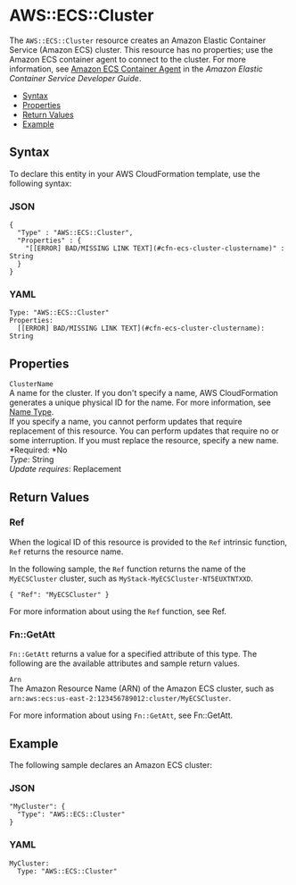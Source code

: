 # AWS::ECS::Cluster<a name="aws-resource-ecs-cluster"></a>

The `AWS::ECS::Cluster` resource creates an Amazon Elastic Container Service \(Amazon ECS\) cluster\. This resource has no properties; use the Amazon ECS container agent to connect to the cluster\. For more information, see [Amazon ECS Container Agent](http://docs.aws.amazon.com/AmazonECS/latest/developerguide//ECS_agent.html) in the *Amazon Elastic Container Service Developer Guide*\.


+ [Syntax](#aws-resource-ecs-cluster-syntax)
+ [Properties](#aws-resource-servicename-cluster-properties)
+ [Return Values](#aws-resource-ecs-cluster-returnvalues)
+ [Example](#w3ab2c21c10d518c13)

## Syntax<a name="aws-resource-ecs-cluster-syntax"></a>

To declare this entity in your AWS CloudFormation template, use the following syntax:

### JSON<a name="aws-resource-ecs-cluster-syntax.json"></a>

```
{
  "Type" : "AWS::ECS::Cluster",
  "Properties" : {
    "[[ERROR] BAD/MISSING LINK TEXT](#cfn-ecs-cluster-clustername)" : String
  }
}
```

### YAML<a name="aws-resource-ecs-cluster-syntax.yaml"></a>

```
Type: "AWS::ECS::Cluster"
Properties:
  [[ERROR] BAD/MISSING LINK TEXT](#cfn-ecs-cluster-clustername): String
```

## Properties<a name="aws-resource-servicename-cluster-properties"></a>

`ClusterName`  
A name for the cluster\. If you don't specify a name, AWS CloudFormation generates a unique physical ID for the name\. For more information, see [Name Type](aws-properties-name.md)\.  
If you specify a name, you cannot perform updates that require replacement of this resource\. You can perform updates that require no or some interruption\. If you must replace the resource, specify a new name\.
*Required: *No  
*Type*: String  
*Update requires*: Replacement

## Return Values<a name="aws-resource-ecs-cluster-returnvalues"></a>

### Ref<a name="aws-resource-ecs-cluster-ref"></a>

When the logical ID of this resource is provided to the `Ref` intrinsic function, `Ref` returns the resource name\.

In the following sample, the `Ref` function returns the name of the `MyECSCluster` cluster, such as `MyStack-MyECSCluster-NT5EUXTNTXXD`\.

```
{ "Ref": "MyECSCluster" }
```

For more information about using the `Ref` function, see Ref\.

### Fn::GetAtt<a name="aws-resource-ecs-cluster-getatt"></a>

`Fn::GetAtt` returns a value for a specified attribute of this type\. The following are the available attributes and sample return values\.

`Arn`  
The Amazon Resource Name \(ARN\) of the Amazon ECS cluster, such as `arn:aws:ecs:us-east-2:123456789012:cluster/MyECSCluster`\.

For more information about using `Fn::GetAtt`, see Fn::GetAtt\.

## Example<a name="w3ab2c21c10d518c13"></a>

The following sample declares an Amazon ECS cluster:

### JSON<a name="aws-resource-ecs-cluster-example.json"></a>

```
"MyCluster": {
  "Type": "AWS::ECS::Cluster"
}
```

### YAML<a name="aws-resource-ecs-cluster-example.yaml"></a>

```
MyCluster:
  Type: "AWS::ECS::Cluster"
```